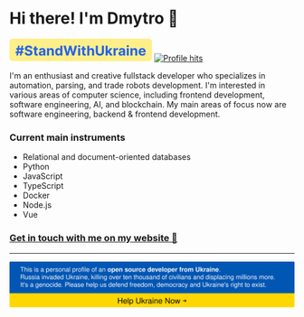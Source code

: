# Hi there! I'm Dmytro 👋

[![Stand With Ukraine](https://raw.githubusercontent.com/vshymanskyy/StandWithUkraine/main/badges/StandWithUkraine.svg)](https://stand-with-ukraine.pp.ua)
[![Profile hits](https://vc.somespecial.one/somespecialone-profile/badge?label=%F0%9F%8C%9F+profile+hits&color=pink)](https://github.com/somespecialone/views-counter)

I'm an enthusiast and creative fullstack developer who specializes in automation, parsing, and trade robots development.
I'm interested in various areas of computer science, including frontend development, software engineering, AI, and blockchain. My main areas of focus now are software engineering,  backend & frontend development.

### Current main instruments
* Relational and document-oriented databases
* Python
* JavaScript
* TypeScript
* Docker
* Node.js
* Vue

### [Get in touch with me on my website 🌟](https://somespecial.one)

---

[![Stand With Ukraine](https://raw.githubusercontent.com/vshymanskyy/StandWithUkraine/main/banner-personal-page.svg)](https://stand-with-ukraine.pp.ua)
